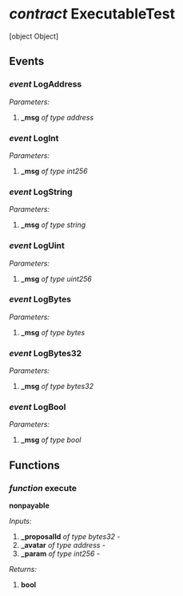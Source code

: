 # *contract* ExecutableTest
[object Object]
## Events
### *event* LogAddress
*Parameters:*
1. **_msg** *of type address*

### *event* LogInt
*Parameters:*
1. **_msg** *of type int256*

### *event* LogString
*Parameters:*
1. **_msg** *of type string*

### *event* LogUint
*Parameters:*
1. **_msg** *of type uint256*

### *event* LogBytes
*Parameters:*
1. **_msg** *of type bytes*

### *event* LogBytes32
*Parameters:*
1. **_msg** *of type bytes32*

### *event* LogBool
*Parameters:*
1. **_msg** *of type bool*

## Functions
### *function* execute

**nonpayable**




*Inputs:*
1. **_proposalId** *of type bytes32* - 
2. **_avatar** *of type address* - 
3. **_param** *of type int256* - 

*Returns:*
1. **bool**

